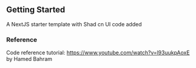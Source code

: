 ## Getting Started

A NextJS starter template with Shad cn UI code added

### Reference

Code reference tutorial: https://www.youtube.com/watch?v=l93uukpAoxE by Hamed
Bahram
